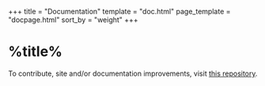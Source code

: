 +++
title = "Documentation"
template = "doc.html"
page_template = "docpage.html"
sort_by = "weight"
+++
# %title%
To contribute, site and/or documentation improvements, visit [this repository](https://github.com/harrymkt/endless-battle).